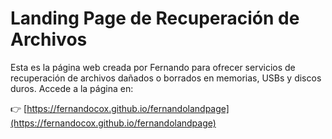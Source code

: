 # Landing Page de Recuperación de Archivos
Esta es la página web creada por Fernando para ofrecer servicios de recuperación de archivos dañados o borrados en memorias, USBs y discos duros. Accede a la página en:

👉 [https://fernandocox.github.io/fernandolandpage](https://fernandocox.github.io/fernandolandpage)
